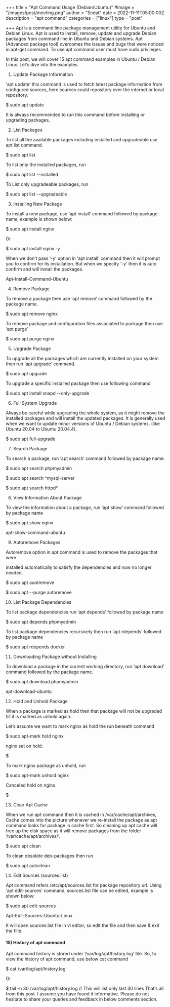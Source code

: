 +++
title = "Apt Command Usage (Debian/Ubuntu)"
#image = "/images/post/meeting.png"
author = "Sedat"
date = 2022-11-11T05:00:00Z
description = "apt command"
categories = ["linux"]
type = "post"

+++
Apt is a command line package management utility for Ubuntu and Debian Linux. Apt is used to install, remove, update and upgrade Debian packages from command line in Ubuntu and Debian systems. Apt (Advanced package tool) overcomes the issues and bugs that were noticed in apt-get command. To use apt command user must have sudo privileges.

In this post, we will cover 15 apt command examples in Ubuntu / Debian Linux. Let’s dive into the examples.

1) Update Package Information 

‘apt update’ 
this command is used to fetch latest package information from configured sources, here sources could repository over the internet or local repository.

$ sudo apt update

It is always recommended to run this command before installing or upgrading packages.

2) List Packages

To list all the available packages including installed and upgradeable use apt list command.

$ sudo apt list

To list only the installed packages, run

$ sudo apt list --installed

To List only upgradeable packages, run

$ sudo apt list --upgradeable

3) Installing New Package

To install a new package, use ‘apt install‘ command followed by package name, example is shown below:

$ sudo apt install nginx

Or

$ sudo apt install nginx -y

When we don’t pass ‘-y’ option in ‘apt install’ command then it will prompt you to confirm for its installation. But when we specify ‘-y’ then it is auto confirm and will install the packages.

Apt-Install-Command-Ubuntu

4) Remove Package

To remove a package then use ‘apt remove’ command followed by the package name.

$ sudo apt remove nginx

To remove package and configuration files associated to package then use ‘apt purge’

$ sudo apt purge nginx

5) Upgrade Package

To upgrade all the packages which are currently installed on your system then run ‘apt upgrade’ command.

$ sudo apt upgrade

To upgrade a specific installed package then use following command

$ sudo apt install snapd --only-upgrade

6) Full System Upgrade

Always be careful while upgrading the whole system, as it might remove the installed packages and will install the updated packages. It is generally used when we want to update minor versions of Ubuntu / Debian systems. (like Ubuntu 20.04  to Ubuntu 20.04.4).

$ sudo apt full-upgrade

7) Search Package

To search a package, run ‘apt  search‘ command followed by package name.

$ sudo apt search phpmyadmin

$ sudo apt search ^mysql-server

$ sudo apt search httpd*

8) View Information About Package

To view the information about a package, run ‘apt show’ command followed by package name

$ sudo apt show nginx

apt-show-command-ubuntu

9) Autoremove Packages

Autoremove option in apt command is used to remove the packages that were 

installed automatically to satisfy the dependencies and now no longer needed.

$ sudo apt auotremove

$ sudo apt --purge autoremove

10) List Package Dependencies

To list package dependencies run ‘apt depends’ followed by package name

$ sudo apt depends phpmyadmin

To list package dependencies recursively then run ‘apt rdepends’ followed by package name

$ sudo apt rdepends docker

11) Downloading Package without Installing

To download a package in the current working directory, run ‘apt download’ command followed by the package name.

$ sudo apt download phpmyadmin

apt-download-ubuntu

12) Hold and Unhold Package

When a package is marked as hold then that package will not be upgraded till it is marked as unhold again.

Let’s assume we want to mark nginx as hold the run beneath command

$ sudo apt-mark hold nginx

nginx set on hold.

$

To mark nginx package as unhold, run

$ sudo apt-mark unhold nginx

Canceled hold on nginx.

$

13) Clear Apt Cache

When we run apt command then it is cached in /var/cache/apt/archives, Cache comes into the picture whenever we re-install the package as apt command looks for package in cache first. So cleaning up apt cache will free up the disk space as it will remove packages from the folder ‘/var/cache/apt/archives/’.

$ sudo apt clean

To clean obsolete deb-packages then run

$ sudo apt autoclean

14) Edit Sources (sources.list)

Apt command refers /etc/apt/sources.list for package repository url. Using ‘apt edit-sources’ command, sources.list file can be edited, example is shown below:

$ sudo apt edit-sources

Apt-Edit-Sources-Ubuntu-Linux

It will open sources.list file in vi editor, so edit the file and then save & exit the fille.

#### 15) History of apt command

Apt command history is stored under ‘/var/log/apt/history.log’ file. So, to view the history of apt command, use below cat command

$ cat /var/log/apt/history.log

Or

$ tail -n 30 /var/log/apt/history.log   // This will list only last 30 lines
That’s all from this post. I assume you have found it informative. Please do not hesitate to share your queries and feedback in below comments section.
